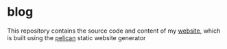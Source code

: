 # blog

This repository contains the source code and content of my [website](http://neolin.me), which is built using
the [pelican](https://github.com/getpelican/pelican) static website generator
